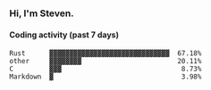 ### Hi, I'm Steven.

#### Coding activity (past 7 days)
```
Rust      ▓▓▓▓▓▓▓▓▓▓▓▓▓▓▓▓▓▓▓▓▓▓▓▓▓▓▓▓▓▓  67.18%
other     ▓▓▓▓▓▓▓▓                        20.11%
C         ▓▓▓                              8.73%
Markdown  ▓                                3.98%
```
